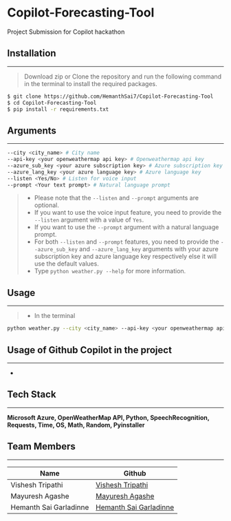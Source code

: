 # Copilot-Forecasting-Tool
Project Submission for Copilot hackathon

## Installation
---
> Download zip or Clone the repository and run the following command in the terminal to install the required packages.

```bash
$ git clone https://github.com/HemanthSai7/Copilot-Forecasting-Tool
$ cd Copilot-Forecasting-Tool
$ pip install -r requirements.txt
```

## Arguments
---

```bash
--city <city_name> # City name
--api-key <your openweathermap api key> # Openweathermap api key
--azure_sub_key <your azure subscription key> # Azure subscription key
--azure_lang_key <your azure language key> # Azure language key
--listen <Yes/No> # Listen for voice input
--prompt <Your text prompt> # Natural language prompt
```
> -  Please note that the `--listen` and `--prompt` arguments are optional. 
> - If you want to use the voice input feature, you need to provide the `--listen` argument with a value of `Yes`.
> - If you want to use the `--prompt` argument with a natural language prompt. 
> - For both `--listen` and `--prompt` features, you need to provide the `--azure_sub_key` and `--azure_lang_key` arguments with your azure subscription key and azure language key respectively else it will use the default values.
> - Type `python weather.py --help` for more information.

## Usage
---
> - In the terminal 

```bash
python weather.py --city <city_name> --api-key <your openweathermap api key> --azure_sub_key <your azure subscription key> --azure_lang_key <your azure language key> --listen <Yes/No> --prompt <Your text prompt>
``` 

## Usage of Github Copilot in the project
---
- 

## Tech Stack
---
**Microsoft Azure, OpenWeatherMap API, Python, SpeechRecognition, Requests, Time, OS, Math, Random, Pyinstaller**


## Team Members
---
| Name | Github |
| --- | --- |
| Vishesh Tripathi | [Vishesh Tripathi](https://github.com/Vishesht27) |
| Mayuresh Agashe | [Mayuresh Agashe](https://github.com/mayureshagashe2105) |
| Hemanth Sai Garladinne | [Hemanth Sai Garladinne](https://github.com/HemanthSai7) |

